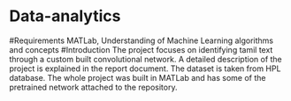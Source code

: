 # Data-analytics
#Requirements 
MATLab, Understanding of Machine Learning algorithms and concepts
#Introduction
The project focuses on identifying tamil text through a custom built convolutional network. A detailed description of the project is explained in the report document. The dataset is taken from HPL database. The whole project was built in MATLab and has some of the pretrained network attached to the repository. 
